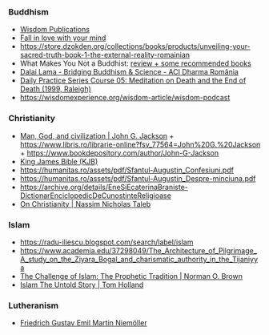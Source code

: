### Buddhism

- [Wisdom Publications](https://www.youtube.com/channel/UCKrdx4usaugOhLzjvYmzpIg/playlists)
- [Fall in love with your mind](https://youtu.be/R65fofzqkm8)
- https://store.dzokden.org/collections/books/products/unveiling-your-sacred-truth-book-1-the-external-reality-romainian
- What Makes You Not a Buddhist: [review + some recommended books](https://www.goodreads.com/review/show/1820538290)
- [Dalai Lama - Bridging Buddhism & Science - ACI Dharma România](https://www.youtube.com/playlist?list=PLb771hFqA1oTskt3tJ8nF73bxlTlbhZ-o)
- [Daily Practice Series Course 05: Meditation on Death and the End of Death (1999, Raleigh)](https://www.theknowledgebase.com/archive/en/dailypractice05-1999-raleigh-geshemichael)
- https://wisdomexperience.org/wisdom-article/wisdom-podcast

### Christianity

- [Man, God, and civilization | John G. Jackson](https://archive.org/details/mangodcivilizati00jack) + https://www.libris.ro/librarie-online?fsv_77564=John%20G.%20Jackson + https://www.bookdepository.com/author/John-G-Jackson
- [King James Bible (KJB)](https://en.wikipedia.org/wiki/King_James_Version)
- https://humanitas.ro/assets/pdf/Sfantul-Augustin_Confesiuni.pdf
- https://humanitas.ro/assets/pdf/Sfantul-Augustin_Despre-minciuna.pdf
- https://archive.org/details/EneSiEcaterinaBraniste-DictionarEnciclopedicDeCunostinteReligioase
- [On Christianity | Nassim Nicholas Taleb](https://twitter.com/nntaleb/status/1562838685002842117)

### Islam

- https://radu-iliescu.blogspot.com/search/label/islam
- https://www.academia.edu/37298049/The_Architecture_of_Pilgrimage_A_study_on_the_Ziyara_Bogal_and_charismatic_authority_in_the_Tijaniyya
- [The Challenge of Islam: The Prophetic Tradition | Norman O. Brown](https://en.wikipedia.org/wiki/Norman_O._Brown#Work)
- [Islam The Untold Story | Tom Holland](https://twitter.com/holland_tom/status/1558350961302798338)

### Lutheranism

- [Friedrich Gustav Emil Martin Niemöller](https://en.wikipedia.org/wiki/Martin_Niem%C3%B6ller)
